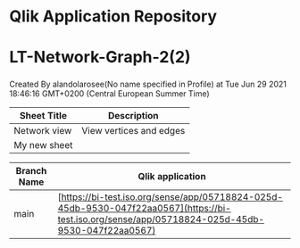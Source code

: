 # Qlik Application Repository 
# LT-Network-Graph-2(2)
### 
Created By alandolarosee(No name specified in Profile) at Tue Jun 29 2021 18:46:16 GMT+0200 (Central European Summer Time)




Sheet Title | Description
------------ | -------------
Network view|View vertices and edges
My new sheet|



Branch Name|Qlik application
---|---
main|[https://bi-test.iso.org/sense/app/05718824-025d-45db-9530-047f22aa0567](https://bi-test.iso.org/sense/app/05718824-025d-45db-9530-047f22aa0567)